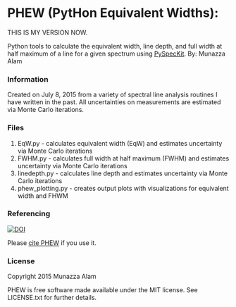 # PHEW (PytHon Equivalent Widths): 

THIS IS MY VERSION NOW.

Python tools to calculate the equivalent width, line depth, and full width at half maximum of a line for a given spectrum using  [PySpecKit](https://github.com/pyspeckit/pyspeckit). By: Munazza Alam

### Information
Created on July 8, 2015 from a variety of spectral line analysis routines I have written in the past. All uncertainties on measurements are estimated via Monte Carlo iterations. 

### Files
1. EqW.py - calculates equivalent width (EqW) and estimates uncertainty via Monte Carlo iterations
2. FWHM.py - calculates full width at half maximum (FWHM) and estimates uncertainty via Monte Carlo iterations 
3. linedepth.py - calculates line depth and estimates uncertainty via Monte Carlo iterations
4. phew_plotting.py - creates output plots with visualizations for equivalent width and FHWM

### Referencing
[![DOI](https://zenodo.org/badge/20971/munazzaalam/PHEW.svg)](https://zenodo.org/badge/latestdoi/20971/munazzaalam/PHEW)

Please [cite PHEW](https://zenodo.org/badge/latestdoi/20971/munazzaalam/PHEW) if you use it. 

### License
Copyright 2015 Munazza Alam

PHEW is free software made available under the MIT license. See LICENSE.txt for further details.
